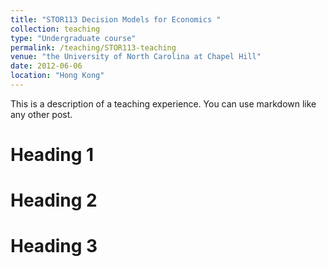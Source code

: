```yaml
---
title: "STOR113 Decision Models for Economics "
collection: teaching
type: "Undergraduate course"
permalink: /teaching/STOR113-teaching
venue: "the University of North Carolina at Chapel Hill"
date: 2012-06-06
location: "Hong Kong"
---
```


This is a description of a teaching experience. You can use markdown like any other post.

Heading 1
======

Heading 2
======

Heading 3
======
